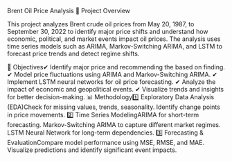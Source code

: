  Brent Oil Price Analysis
📌 Project Overview

This project analyzes Brent crude oil prices from May 20, 1987, to September 30, 2022 to identify major price shifts and understand how economic, political, and market events impact oil prices. The analysis uses time series models such as ARIMA, Markov-Switching ARIMA, and LSTM to forecast price trends and detect regime shifts.

 🎯 Objectives✔ Identify major price and recommending the based on finding.
✔ Model price fluctuations using ARIMA and Markov-Switching ARIMA.
✔ Implement LSTM neural networks for oil price forecasting.
✔ Analyze the impact of economic and geopolitical events.
✔ Visualize trends and insights for better decision-making.
 📊 Methodology1️⃣ Exploratory Data Analysis (EDA)Check for missing values, trends, seasonality.
Identify change points in price movements.
 2️⃣ Time Series ModelingARIMA for short-term forecasting.
Markov-Switching ARIMA to capture different market regimes.
LSTM Neural Network for long-term dependencies.
 3️⃣ Forecasting & EvaluationCompare model performance using MSE, RMSE, and MAE.
Visualize predictions and identify significant event impacts.